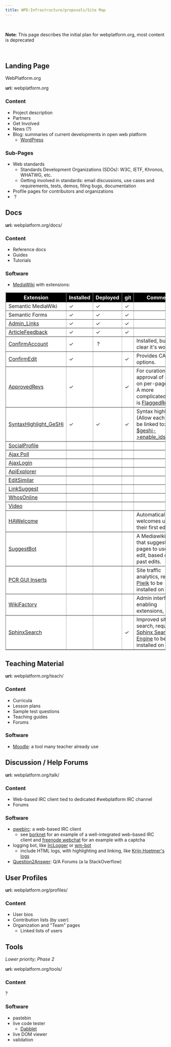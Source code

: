```yaml
---
title: WPD:Infrastructure/proposals/Site Map
---
```

<p><br />
</p>
<div class="note">
<p><b>Note</b>: This page describes the initial plan for webplatform.org, most content is deprecated
</p>
</div>
<p><br />
</p>
<h2><span class="mw-headline" id="Landing_Page">Landing Page</span></h2>
<p>WebPlatform.org
</p><p><b>uri:</b> webplatform.org
</p>
<h3><span class="mw-headline" id="Content">Content</span></h3>
<ul><li> Project description</li>
<li> Partners</li>
<li> Get Involved</li>
<li> News (?)</li>
<li> Blog: summaries of current developments in open web platform
<ul><li> <a rel="nofollow" class="external text" href="http://wordpress.org/">WordPress</a></li></ul></li></ul>
<h3><span class="mw-headline" id="Sub-Pages">Sub-Pages</span></h3>
<ul><li> Web standards
<ul><li> Standards Development Organizations (SDOs): W3C, IETF, Khronos, WHATWG, etc.</li>
<li> Getting involved in standards: email discussions, use cases and requirements, tests, demos, filing bugs, documentation</li></ul></li>
<li> Profile pages for contributors and organizations</li>
<li>&#160;?</li></ul>
<h2><span class="mw-headline" id="Docs">Docs</span></h2>
<p><b>uri:</b> webplatform.org/docs/
</p>
<h3><span class="mw-headline" id="Content_2">Content</span></h3>
<ul><li> Reference docs </li>
<li> Guides</li>
<li> Tutorials</li></ul>
<h3><span class="mw-headline" id="Software">Software</span></h3>
<ul><li> <a class="external text" href="http://www.mediawiki.org/wiki/MediaWiki">MediaWiki</a> with extensions:</li></ul>
<table border="1" cellpadding="4" cellspacing="0" style="margin: 1em 1em 1em 0; background:#fff; border:1px #aaa solid; border-collapse:collapse;">
<tr>
<th style="background:black; color:white;"> Extension
</th>
<th style="background:black; color:white;"> Installed
</th>
<th style="background:black; color:white;"> Deployed
</th>
<th style="background:black; color:white;"> git
</th>
<th style="background:black; color:white;"> Comments
</th></tr>
<tr>
<td> Semantic MediaWiki
</td>
<td> ✓
</td>
<td> ✓
</td>
<td> ✓
</td>
<td>
</td></tr>
<tr>
<td> Semantic Forms
</td>
<td> ✓
</td>
<td> ✓
</td>
<td> ✓
</td>
<td>
</td></tr>
<tr>
<td> <a class="external text" href="http://www.mediawiki.org/wiki/Extension:Admin_Links">Admin_Links</a>
</td>
<td> ✓
</td>
<td> ✓
</td>
<td> ✓
</td>
<td>
</td></tr>
<tr>
<td> <a class="external text" href="http://www.mediawiki.org/wiki/Extension:ArticleFeedback">ArticleFeedback</a>
</td>
<td> ✓
</td>
<td> ✓
</td>
<td> ✓
</td>
<td>
</td></tr>
<tr>
<td> <a class="external text" href="http://www.mediawiki.org/wiki/Extension:ConfirmAccount">ConfirmAccount</a>
</td>
<td> ✓
</td>
<td>&#160;?
</td>
<td>
</td>
<td> Installed, but not clear it's working
</td></tr>
<tr>
<td> <a class="external text" href="http://www.mediawiki.org/wiki/Extension:ConfirmEdit">ConfirmEdit</a>
</td>
<td> ✓
</td>
<td>
</td>
<td> ✓
</td>
<td> Provides CAPTCHA options.
</td></tr>
<tr>
<td> <a class="external text" href="http://www.mediawiki.org/wiki/Extension:Approved_Revs">ApprovedRevs</a>
</td>
<td> ✓
</td>
<td>
</td>
<td> ✓
</td>
<td> For curation and approval of edits, on per-page basis. A more complicated option is <a class="external text" href="http://www.mediawiki.org/wiki/Extension:FlaggedRevs">FlaggedRevs</a>.
</td></tr>
<tr>
<td> <a class="external text" href="http://www.mediawiki.org/wiki/Extension:SyntaxHighlight_GeSHi">SyntaxHighlight_GeSHi</a>
</td>
<td> ✓
</td>
<td> ✓
</td>
<td> ✓
</td>
<td> Syntax highlighting. (Allow each line to be linked to: <a rel="nofollow" class="external text" href="http://qbnz.com/highlighter/geshi-doc.html#adding-ids-to-each-line">$geshi-&gt;enable_ids(true);</a>)
</td></tr>
<tr>
<td> <a class="external text" href="http://www.mediawiki.org/wiki/Extension:SocialProfile">SocialProfile</a>
</td>
<td>
</td>
<td>
</td>
<td>
</td>
<td>
</td></tr>
<tr>
<td> <a class="external text" href="http://www.mediawiki.org/wiki/Extension:AJAX_Poll">Ajax Poll</a>
</td>
<td>
</td>
<td>
</td>
<td>
</td>
<td>
</td></tr>
<tr>
<td> <a class="external text" href="http://www.mediawiki.org/wiki/Extension:AjaxLogin">AjaxLogin</a>
</td>
<td>
</td>
<td>
</td>
<td>
</td>
<td>
</td></tr>
<tr>
<td> <a class="external text" href="http://www.mediawiki.org/wiki/Extension:ApiExplorer">ApiExplorer</a>
</td>
<td>
</td>
<td>
</td>
<td>
</td>
<td>
</td></tr>
<tr>
<td> <a class="external text" href="http://www.mediawiki.org/wiki/Extension:EditSimilar">EditSimilar</a>
</td>
<td>
</td>
<td>
</td>
<td>
</td>
<td>
</td></tr>
<tr>
<td> <a class="external text" href="http://www.mediawiki.org/wiki/Extension:LinkSuggest">LinkSuggest</a>
</td>
<td>
</td>
<td>
</td>
<td>
</td>
<td>
</td></tr>
<tr>
<td> <a class="external text" href="http://www.mediawiki.org/wiki/Extension:WhosOnline">WhosOnline</a>
</td>
<td>
</td>
<td>
</td>
<td>
</td>
<td>
</td></tr>
<tr>
<td> <a class="external text" href="http://www.mediawiki.org/wiki/Extension:Video">Video</a>
</td>
<td>
</td>
<td>
</td>
<td>
</td>
<td>
</td></tr>
<tr>
<td> <a class="external text" href="http://www.mediawiki.org/wiki/Extension:HAWelcome">HAWelcome</a>
</td>
<td>
</td>
<td>
</td>
<td>
</td>
<td> Automatically welcomes users on their first edit.
</td></tr>
<tr>
<td> <a rel="nofollow" class="external text" href="http://en.wikipedia.org/wiki/User:SuggestBot">SuggestBot</a>
</td>
<td>
</td>
<td>
</td>
<td>
</td>
<td> A Mediawiki bot that suggests pages to users to edit, based on their past edits.
</td></tr>
<tr>
<td> <a class="external text" href="http://www.mediawiki.org/wiki/Extension:PCR_GUI_Inserts#Adding_a_Piwik_statistics_code_at_the_bottom">PCR GUI Inserts</a>
</td>
<td>
</td>
<td>
</td>
<td>
</td>
<td> Site traffic analytics, requires <a rel="nofollow" class="external text" href="http://piwik.org/">Piwik</a> to be installed on server
</td></tr>
<tr>
<td> <a class="external text" href="http://www.mediawiki.org/wiki/Extension:WikiFactory">WikiFactory</a>
</td>
<td>
</td>
<td>
</td>
<td>
</td>
<td> Admin interface for enabling extensions, etc.
</td></tr>
<tr>
<td> <a class="external text" href="http://www.mediawiki.org/wiki/Extension:SphinxSearch">SphinxSearch</a>
</td>
<td>
</td>
<td>
</td>
<td> ✓
</td>
<td> Improved site search, requires <a rel="nofollow" class="external text" href="http://sphinxsearch.com/downloads/">Sphinx Search Engine</a> to be installed on server
</td></tr></table>
<h2><span class="mw-headline" id="Teaching_Material">Teaching Material</span></h2>
<p><b>uri:</b> webplatform.org/teach/
</p>
<h3><span class="mw-headline" id="Content_3">Content</span></h3>
<ul><li> Curricula</li>
<li> Lesson plans</li>
<li> Sample test questions</li>
<li> Teaching guides</li>
<li> Forums</li></ul>
<h3><span class="mw-headline" id="Software_2">Software</span></h3>
<ul><li> <a rel="nofollow" class="external text" href="http://moodle.org/">Moodle</a>: a tool many teacher already use</li></ul>
<h2><span class="mw-headline" id="Discussion_.2F_Help_Forums">Discussion / Help Forums</span></h2>
<p><b>uri:</b> webplatform.org/talk/
</p>
<h3><span class="mw-headline" id="Content_4">Content</span></h3>
<ul><li> Web-based IRC client tied to dedicated #webplatform IRC channel</li>
<li> Forums</li></ul>
<h3><span class="mw-headline" id="Software_3">Software</span></h3>
<ul><li> <a rel="nofollow" class="external text" href="http://www.qwebirc.org/">qwebirc</a>: a web-based IRC client
<ul><li> see <a rel="nofollow" class="external text" href="http://www.borknet.org/index.php?topic=irc&amp;page=qwebirc">borknet</a> for an example of a well-integrated web-based IRC client and <a rel="nofollow" class="external text" href="http://webchat.freenode.net/">freenode webchat</a> for an example with a captcha</li></ul></li>
<li> logging bot, like <a rel="nofollow" class="external text" href="http://colas.nahaboo.net/Software/IrcLogger">IrcLogger</a> or <a rel="nofollow" class="external text" href="http://bots.wmflabs.org/~wm-bot/">wm-bot</a>
<ul><li> include HTML logs, with highlighting and linking, like <a rel="nofollow" class="external text" href="http://krijnhoetmer.nl/irc-logs/whatwg/20120604">Krijn Hoetmer's logs</a></li></ul></li>
<li> <a rel="nofollow" class="external text" href="http://www.question2answer.org/">Question2Answer</a>: Q/A Forums (a la StackOverflow)</li></ul>
<h2><span class="mw-headline" id="User_Profiles">User Profiles</span></h2>
<p><b>uri:</b> webplatform.org/profiles/
</p>
<h3><span class="mw-headline" id="Content_5">Content</span></h3>
<ul><li> User bios</li>
<li> Contribution lists (by user)</li>
<li> Organization and "Team" pages
<ul><li> Linked lists of users</li></ul></li></ul>
<h2><span class="mw-headline" id="Tools">Tools</span></h2>
<p><i>Lower priority; Phase 2</i>
</p><p><b>uri:</b> webplatform.org/tools/
</p>
<h3><span class="mw-headline" id="Content_6">Content</span></h3>
<p>?
</p>
<h3><span class="mw-headline" id="Software_4">Software</span></h3>
<ul><li> pastebin</li>
<li> live code tester 
<ul><li> <a rel="nofollow" class="external text" href="http://dabblet.com/">Dabblet</a></li></ul></li>
<li> live DOM viewer</li>
<li> validation</li></ul>

<!-- Saved in parser cache with key wpwiki:pcache:idhash:16-0!*!*!!*!*!*!esi=1 and timestamp 20150731181004 and revision id 62561
 -->
